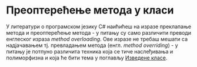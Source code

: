 # Преоптерећење метода у класи

У литератури о програмском језику C# наићићеш на изразе преклапање метода и
преоптерећење метода - у питању су само различити преводи енглеског израза
*method overloading*. Ове изразе не требаш мешати са надјачавањем тј.
превладањем метода (енгл. *method overriding*) - у питању је потпуно различита
техника која се тиче наслеђивања и полиморфизна и која ће бити тема у поглављу
[Изведене класе](../5_izvedene_klase/index.md).
